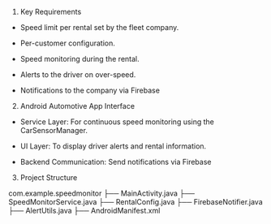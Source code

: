 1. Key Requirements
- Speed limit per rental set by the fleet company.

- Per-customer configuration.

- Speed monitoring during the rental.

- Alerts to the driver on over-speed.

- Notifications to the company via Firebase

2. Android Automotive App Interface
- Service Layer: For continuous speed monitoring using the CarSensorManager.

- UI Layer: To display driver alerts and rental information.

- Backend Communication: Send notifications via Firebase

3. Project Structure

com.example.speedmonitor
├── MainActivity.java
├── SpeedMonitorService.java
├── RentalConfig.java
├── FirebaseNotifier.java
├── AlertUtils.java
├── AndroidManifest.xml




